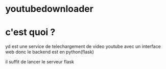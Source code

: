 # youtubedownloader

# c'est quoi ?

yd est une service de telechargement de video youtube 
avec un interface web donc le backend est en python(flask)

il suffit de lancer le serveur flask 
